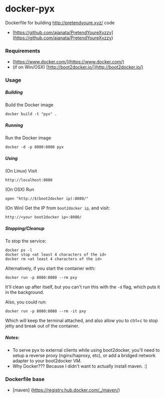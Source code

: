 docker-pyx
==========

Dockerfile for building http://pretendyoure.xyz/ code

* [https://github.com/ajanata/PretendYoureXyzzy] (https://github.com/ajanata/PretendYoureXyzzy)

### Requirements
* [https://www.docker.com/](https://www.docker.com/)
* (if on Win/OSX) [http://boot2docker.io/](http://boot2docker.io/)

### Usage

##### Building

Build the Docker image

	docker build -t "pyx" .

##### Running

Run the Docker image

	docker -d -p 8080:8080 pyx

##### Using

(On Linux) Visit

	http://localhost:8080
	
(On OSX) Run

	open "http://$(boot2docker ip):8080/"
	
(On Win) Get the IP from ```boot2docker ip```, and visit:

	http://<your boot2docker ip>:8080/
	
##### Stopping/Cleanup

To stop the service:

	docker ps -l
	docker stop <at least 4 characters of the id>
	docker rm <at least 4 characters of the id>
	
Alternatively, if you start the container with:

	docker run -p 8080:8080 --rm pxy
	
It'll clean up after itself, but you can't run this with the ```-d``` flag, which puts it in the background.

Also, you could run:

	docker run -p 8080:8080 --rm -it pxy
	
Which will keep the terminal attached, and also allow you to ctrl+c to stop jetty and break out of the container.

##### Notes:
* To serve pyx to external clients while using boot2docker, you'll need to setup a reverse proxy (nginx/haproxy, etc), or add a bridged network adapter to your boot2docker VM.
* Why Docker??? Because I didn't want to actually install maven. :]
### Dockerfile base

* [maven] (https://registry.hub.docker.com/_/maven/)
